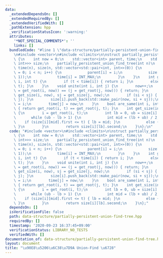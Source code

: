 ```yaml
---
data:
  _extendedDependsOn: []
  _extendedRequiredBy: []
  _extendedVerifiedWith: []
  _pathExtension: hpp
  _verificationStatusIcon: ':warning:'
  attributes:
    '*NOT_SPECIAL_COMMENTS*': ''
    links: []
  bundledCode: "#line 1 \"data-structure/partially-persistent-union-find-tree.hpp\"\
    \n#include <vector>\n#include <climits>\n\nstruct partially_persistent_union_find_tree\
    \ {\n    int now = 0;\n    std::vector<int> parent, time;\n    std::vector<std::vector<std::pair<int,\
    \ int>>> size;\n    partially_persistent_union_find_tree(int n)\n        : parent(n),\
    \ time(n), size(n, std::vector<std::pair<int, int>>(0)) {\n        for (int i\
    \ = 0; i < n; i++) {\n            parent[i] = i;\n            size[i].push_back(std::make_pair(0,\
    \ 1));\n            time[i] = INT_MAX;\n        }\n    }\n    int get_root(int\
    \ i, int t) {\n        if (t < time[i]) { return i; }\n        else { return get_root(parent[i],\
    \ t); }\n    }\n    void unite(int i, int j) {\n        now++;\n        if ((i\
    \ = get_root(i, now)) == (j = get_root(j, now))) { return; }\n        int si =\
    \ get_size(i, now), sj = get_size(j, now);\n        if (si < sj) { std::swap(i,\
    \ j); }\n        size[i].push_back(std::make_pair(now, si + sj));\n        parent[j]\
    \ = i;\n        time[j] = now;\n    }\n    bool are_same(int i, int j, int t)\
    \ { return get_root(i, t) == get_root(j, t); }\n    int get_size(int i, int t)\
    \ {\n        i = get_root(i, t);\n        int lb = 0, ub = size[i].size();\n \
    \       while (ub - lb > 1) {\n            int mid = (lb + ub) / 2;\n        \
    \    if (size[i][mid].first <= t) { lb = mid; }\n            else { ub = mid;\
    \ }\n        }\n        return size[i][lb].second;\n    }\n};\n"
  code: "#include <vector>\n#include <climits>\n\nstruct partially_persistent_union_find_tree\
    \ {\n    int now = 0;\n    std::vector<int> parent, time;\n    std::vector<std::vector<std::pair<int,\
    \ int>>> size;\n    partially_persistent_union_find_tree(int n)\n        : parent(n),\
    \ time(n), size(n, std::vector<std::pair<int, int>>(0)) {\n        for (int i\
    \ = 0; i < n; i++) {\n            parent[i] = i;\n            size[i].push_back(std::make_pair(0,\
    \ 1));\n            time[i] = INT_MAX;\n        }\n    }\n    int get_root(int\
    \ i, int t) {\n        if (t < time[i]) { return i; }\n        else { return get_root(parent[i],\
    \ t); }\n    }\n    void unite(int i, int j) {\n        now++;\n        if ((i\
    \ = get_root(i, now)) == (j = get_root(j, now))) { return; }\n        int si =\
    \ get_size(i, now), sj = get_size(j, now);\n        if (si < sj) { std::swap(i,\
    \ j); }\n        size[i].push_back(std::make_pair(now, si + sj));\n        parent[j]\
    \ = i;\n        time[j] = now;\n    }\n    bool are_same(int i, int j, int t)\
    \ { return get_root(i, t) == get_root(j, t); }\n    int get_size(int i, int t)\
    \ {\n        i = get_root(i, t);\n        int lb = 0, ub = size[i].size();\n \
    \       while (ub - lb > 1) {\n            int mid = (lb + ub) / 2;\n        \
    \    if (size[i][mid].first <= t) { lb = mid; }\n            else { ub = mid;\
    \ }\n        }\n        return size[i][lb].second;\n    }\n};"
  dependsOn: []
  isVerificationFile: false
  path: data-structure/partially-persistent-union-find-tree.hpp
  requiredBy: []
  timestamp: '2020-09-23 16:37:45+09:00'
  verificationStatus: LIBRARY_NO_TESTS
  verifiedWith: []
documentation_of: data-structure/partially-persistent-union-find-tree.hpp
layout: document
title: "\u90E8\u5206\u6C38\u7D9A Union-Find \u6728"
---
```


